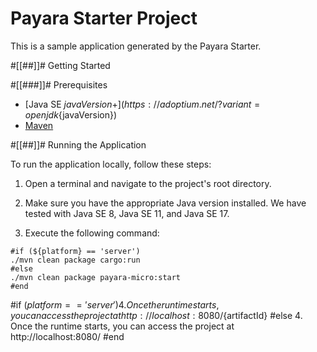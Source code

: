 # Payara Starter Project

This is a sample application generated by the Payara Starter.

#[[##]]# Getting Started

#[[###]]# Prerequisites

- [Java SE ${javaVersion}+](https://adoptium.net/?variant=openjdk${javaVersion})
- [Maven](https://maven.apache.org/download.cgi)

#[[##]]# Running the Application

To run the application locally, follow these steps:

1. Open a terminal and navigate to the project's root directory.

2. Make sure you have the appropriate Java version installed. We have tested with Java SE 8, Java SE 11, and Java SE 17.

3. Execute the following command:

```
#if (${platform} == 'server')
./mvn clean package cargo:run
#else
./mvn clean package payara-micro:start
#end
```

#if (${platform} == 'server')
4. Once the runtime starts, you can access the project at http://localhost:8080/${artifactId}
#else
4. Once the runtime starts, you can access the project at http://localhost:8080/
#end